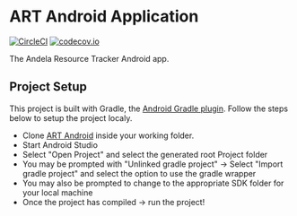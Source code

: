# ART Android Application
[![CircleCI](https://circleci.com/gh/AndelaOSP/art-android.svg?style=svg&circle-token=b1250aceec287752949d11b859d661b0499d1fd7)](https://circleci.com/gh/AndelaOSP/art-android)
[![codecov.io](https://codecov.io/gh/AndelaOSP/art-android/branch/develop/graph/badge.svg)](https://codecov.io/gh/AndelaOSP/art-android/)


The Andela Resource Tracker Android app.

## Project Setup

This project is built with Gradle, the [Android Gradle plugin](http://tools.android.com/tech-docs/new-build-system/user-guide). Follow the steps below to setup the project localy.

* Clone [ART Android](https://github.com/AndelaOSP/art-android) inside your working folder.
* Start Android Studio
* Select "Open Project" and select the generated root Project folder
* You may be prompted with "Unlinked gradle project" -> Select "Import gradle project" and select 
the option to use the gradle wrapper
* You may also be prompted to change to the appropriate SDK folder for your local machine
* Once the project has compiled -> run the project!